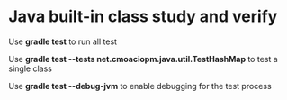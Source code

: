 # Java built-in class study and verify

Use **gradle test** to run all test

Use **gradle test --tests net.cmoaciopm.java.util.TestHashMap** to test a single class

Use **gradle test --debug-jvm** to enable debugging for the test process
